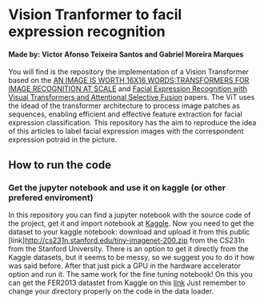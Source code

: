 # Vision Tranformer to facil expression recognition
#### Made by: Victor Afonso Teixeira Santos and Gabriel Moreira Marques
You will find is the repository the implementation of a Vision Transformer based on the [AN IMAGE IS WORTH 16X16 WORDS:TRANSFORMERS FOR IMAGE RECOGNITION AT SCALE](https://arxiv.org/pdf/2103.16854) and [Facial Expression Recognition with Visual Transformers and Attentional Selective Fusion](https://arxiv.org/pdf/2103.16854) papers. 
The ViT uses the idead of the transformer architecture to process image patches as sequences, enabling efficient and effective feature extraction for facial expression classification. This repository has the aim to reproduce the idea of this articles to label facial expression images with the correspondent expression potraid in the picture.
## How to run the code
### Get the jupyter notebook and use it on kaggle (or other prefered enviroment)
In this repository you can find a jupyter notebook with the source code of the project, get it and import notebook at [Kaggle](https://www.kaggle.com/). Now you need to get the dataset to your kaggle notebook: download and upload it from this public [link]http://cs231n.stanford.edu/tiny-imagenet-200.zip from the CS231n from the Stanford University. There is an option to get it directly from the Kaggle datasets, but it seems to be messy, so we suggest you to do it how was said before. After that just pick a GPU in the hardware accelerator option and run it. The same work for the fine tuning notebook! On this you can get the FER2013 datastet from Kaggle on this [link](https://www.kaggle.com/datasets/msambare/fer2013) Just remember to change your directory properly on the code in the data loader.

